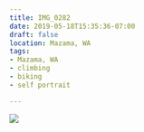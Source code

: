 ```yaml
---
title: IMG_0282
date: 2019-05-18T15:35:36-07:00
draft: false
location: Mazama, WA
tags:
- Mazama, WA
- climbing
- biking
- self portrait

---
```

![](https://d17enza3bfujl8.cloudfront.net/IMG_0282.jpg)
